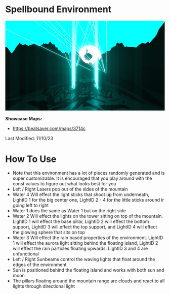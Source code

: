 # Spellbound Environment
![Spellbound Environment](Spellbound.png)

**Showcase Maps:**
- https://beatsaver.com/maps/3714c

Last Modified: 11/10/23

# How To Use

- Note that this environment has a lot of pieces randomly generated and is super customizable. It is encouraged that you play around with the const values to figure out what looks best for you
- Left / Right Lasers pop out of the sides of the mountain
- Water 4 Will effect the light sticks that shoot up from underneath, LightID 1 for the big center one, LightID 2 - 4 for the little sticks around ir going left to right
- Water 1 does the same as Water 1 but on the right side
- Water 2 Will effect the lights on the tower sitting on top of the mountain. LightID 1 will effect the base pillar, LightID 2 will effect the bottom support, LightID 3 will effect the top support, and LightID 4 will effect the glowing sphere that sits on top
- Water 3 Will effect the rain based properties of the environment. LightID 1 will effect the aurora light sitting behind the floating island, LightID 2 will effect the rain particles floating upwards. LightID 3 and 4 are unfunctional
- Left / Right Sunbeams control the waving lights that float around the edges of the environment
- Sun is positioned behind the floating island and works with both sun and moon
- The pillars floating around the mountain range are clouds and react to all lights through directional light